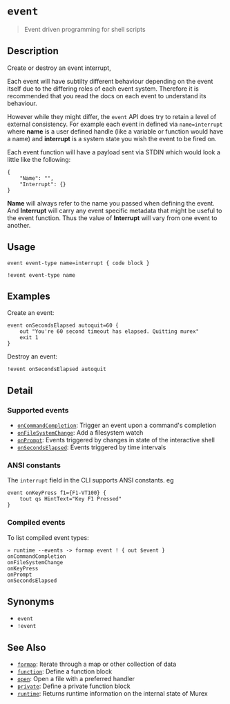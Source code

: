 # `event`

> Event driven programming for shell scripts

## Description

Create or destroy an event interrupt,

Each event will have subtilty different behaviour depending on the event itself
due to the differing roles of each event system. Therefore it is recommended
that you read the docs on each event to understand its behaviour.

However while they might differ, the `event` API does try to retain a level of
external consistency. For example each event in defined via `name=interrupt`
where **name** is a user defined handle (like a variable or function would have
a name) and **interrupt** is a system state you wish the event to be fired on.

Each event function will have a payload sent via STDIN which would look a
little like the following:

```
{
    "Name": "",
    "Interrupt": {}
}
```

**Name** will always refer to the name you passed when defining the event. And
**Interrupt** will carry any event specific metadata that might be useful to
the event function. Thus the value of **Interrupt** will vary from one event to
another.

## Usage

```
event event-type name=interrupt { code block }

!event event-type name
```

## Examples

Create an event:

```
event onSecondsElapsed autoquit=60 {
    out "You're 60 second timeout has elapsed. Quitting murex"
    exit 1
}
```

Destroy an event:

```
!event onSecondsElapsed autoquit
```

## Detail

### Supported events

* [`onCommandCompletion`](../events/oncommandcompletion.md):
  Trigger an event upon a command's completion
* [`onFileSystemChange`](../events/onfilesystemchange.md):
  Add a filesystem watch
* [`onPrompt`](../events/onprompt.md):
  Events triggered by changes in state of the interactive shell
* [`onSecondsElapsed`](../events/onsecondselapsed.md):
  Events triggered by time intervals

### ANSI constants

The `interrupt` field in the CLI supports ANSI constants. eg

```
event onKeyPress f1={F1-VT100} {
    tout qs HintText="Key F1 Pressed"
}
```

### Compiled events

To list compiled event types:

```
» runtime --events -> formap event ! { out $event }
onCommandCompletion
onFileSystemChange
onKeyPress
onPrompt
onSecondsElapsed
```

## Synonyms

* `event`
* `!event`


## See Also

* [`formap`](../commands/formap.md):
  Iterate through a map or other collection of data
* [`function`](../commands/function.md):
  Define a function block
* [`open`](../commands/open.md):
  Open a file with a preferred handler
* [`private`](../commands/private.md):
  Define a private function block
* [`runtime`](../commands/runtime.md):
  Returns runtime information on the internal state of Murex